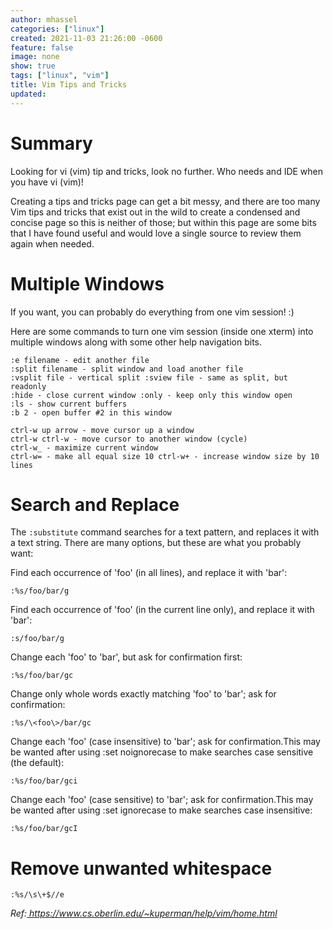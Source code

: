 ```yaml
---
author: mhassel
categories: ["linux"]
created: 2021-11-03 21:26:00 -0600
feature: false
image: none
show: true
tags: ["linux", "vim"]
title: Vim Tips and Tricks
updated:
---
```


# Summary

Looking for vi (vim) tip and tricks, look no further. Who needs and IDE when you have vi (vim)!

Creating a tips and tricks page can get a bit messy, and there are too many Vim tips and tricks that exist out in the
wild to create a condensed and concise page so this is neither of those; but within this page are some bits that I have
found useful and would love a single source to review them again when needed.
<!--more-->

# Multiple Windows

If you want, you can probably do everything from one vim session! :)

Here are some commands to turn one vim session (inside one xterm) into multiple windows along with some other help
navigation bits.

```vim
:e filename - edit another file 
:split filename - split window and load another file 
:vsplit file - vertical split :sview file - same as split, but readonly 
:hide - close current window :only - keep only this window open 
:ls - show current buffers 
:b 2 - open buffer #2 in this window
```

```vim
ctrl-w up arrow - move cursor up a window 
ctrl-w ctrl-w - move cursor to another window (cycle) 
ctrl-w_ - maximize current window 
ctrl-w= - make all equal size 10 ctrl-w+ - increase window size by 10 lines 
```

# Search and Replace

The `:substitute` command searches for a text pattern, and replaces it with a text string. There are many options, but
these are what you probably want:

Find each occurrence of 'foo' (in all lines), and replace it with 'bar':

```vim
:%s/foo/bar/g
```

Find each occurrence of 'foo' (in the current line only), and replace it with
'bar':

```vim
:s/foo/bar/g
```

Change each 'foo' to 'bar', but ask for confirmation first:

```vim
:%s/foo/bar/gc
```

Change only whole words exactly matching 'foo' to 'bar'; ask for confirmation:

```vim
:%s/\<foo\>/bar/gc
```

Change each 'foo' (case insensitive) to 'bar'; ask for confirmation.This may be wanted after using :set noignorecase
to make searches case sensitive (the
default):

```vim
:%s/foo/bar/gci
```

Change each 'foo' (case sensitive) to 'bar'; ask for confirmation.This may be
wanted after using :set ignorecase to make searches case insensitive:

```vim
:%s/foo/bar/gcI
```

# Remove unwanted whitespace

```vim
:%s/\s\+$//e
```

_Ref:[ https://www.cs.oberlin.edu/~kuperman/help/vim/home.html ](https://www.cs.oberlin.edu/~kuperman/help/vim/home.html)_

